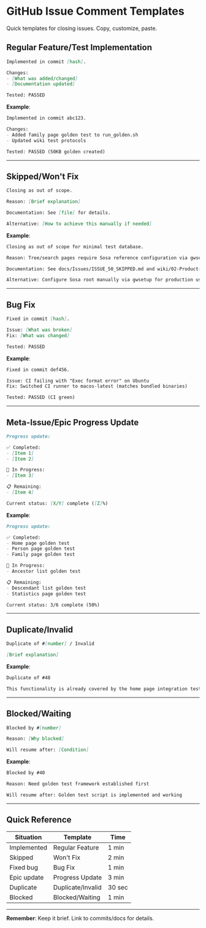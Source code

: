 # GitHub Issue Comment Templates

Quick templates for closing issues. Copy, customize, paste.

## Regular Feature/Test Implementation

```markdown
Implemented in commit [hash].

Changes:
- [What was added/changed]
- [Documentation updated]

Tested: PASSED
```

**Example**:
```markdown
Implemented in commit abc123.

Changes:
- Added family page golden test to run_golden.sh
- Updated wiki test protocols

Tested: PASSED (50KB golden created)
```

---

## Skipped/Won't Fix

```markdown
Closing as out of scope.

Reason: [Brief explanation]

Documentation: See [file] for details.

Alternative: [How to achieve this manually if needed]
```

**Example**:
```markdown
Closing as out of scope for minimal test database.

Reason: Tree/search pages require Sosa reference configuration via gwsetup.

Documentation: See docs/Issues/ISSUE_50_SKIPPED.md and wiki/02-Product-Runbook.md

Alternative: Configure Sosa root manually via gwsetup for production use.
```

---

## Bug Fix

```markdown
Fixed in commit [hash].

Issue: [What was broken]
Fix: [What was changed]

Tested: PASSED
```

**Example**:
```markdown
Fixed in commit def456.

Issue: CI failing with "Exec format error" on Ubuntu
Fix: Switched CI runner to macos-latest (matches bundled binaries)

Tested: PASSED (CI green)
```

---

## Meta-Issue/Epic Progress Update

```markdown
Progress update:

✅ Completed:
- [Item 1]
- [Item 2]

🔄 In Progress:
- [Item 3]

📋 Remaining:
- [Item 4]

Current status: [X/Y] complete ([Z]%)
```

**Example**:
```markdown
Progress update:

✅ Completed:
- Home page golden test
- Person page golden test
- Family page golden test

🔄 In Progress:
- Ancestor list golden test

📋 Remaining:
- Descendant list golden test
- Statistics page golden test

Current status: 3/6 complete (50%)
```

---

## Duplicate/Invalid

```markdown
Duplicate of #[number] / Invalid

[Brief explanation]
```

**Example**:
```markdown
Duplicate of #48

This functionality is already covered by the home page integration test.
```

---

## Blocked/Waiting

```markdown
Blocked by #[number]

Reason: [Why blocked]

Will resume after: [Condition]
```

**Example**:
```markdown
Blocked by #40

Reason: Need golden test framework established first

Will resume after: Golden test script is implemented and working
```

---

## Quick Reference

| Situation | Template | Time |
|-----------|----------|------|
| Implemented | Regular Feature | 1 min |
| Skipped | Won't Fix | 2 min |
| Fixed bug | Bug Fix | 1 min |
| Epic update | Progress Update | 3 min |
| Duplicate | Duplicate/Invalid | 30 sec |
| Blocked | Blocked/Waiting | 1 min |

---

**Remember**: Keep it brief. Link to commits/docs for details.

